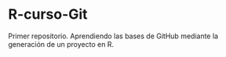 # R-curso-Git
Primer repositorio. Aprendiendo las bases de GitHub mediante la generación de un proyecto en R.
